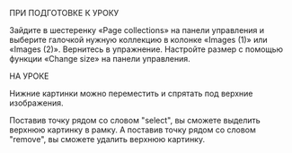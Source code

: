 ПРИ ПОДГОТОВКЕ К УРОКУ

Зайдите в шестеренку «Page collections» на панели управления и выберите галочкой нужную коллекцию в колонке «Images (1)» или «Images (2)». 
Вернитесь в упражнение. Настройте размер с помощью функции «Change size» на панели управления.

НА УРОКЕ 

Нижние картинки можно переместить и спрятать под верхние изображения. 

Поставив точку рядом со словом  "select", вы сможете выделить верхнюю картинку в рамку. А поставив точку рядом со словом "remove", вы сможете удалить верхнюю картинку.
